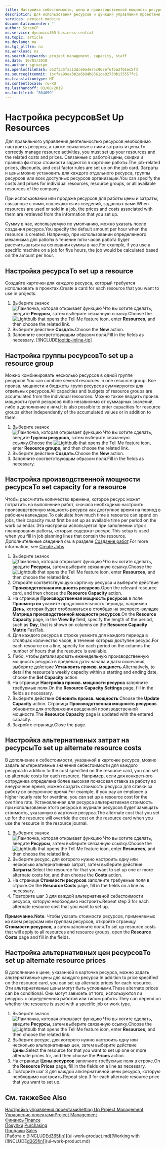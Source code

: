 ```yaml
---
title: Настройка себестоимости, цены и производственной мощности ресурса | Документы Майкрософт
description: Для использования ресурсов и функций управления проектами необходимо определить себестоимость и цены для отдельных ресурсов и групп ресурсов, а также задать производственную мощность ресурсов.
services: project-madeira
documentationcenter: ''
author: SorenGP
ms.service: dynamics365-business-central
ms.topic: article
ms.devlang: na
ms.tgt_pltfrm: na
ms.workload: na
ms.search.keywords: project management, capacity, staff
ms.date: 10/01/2018
ms.author: sgroespe
ms.openlocfilehash: 362f335fa313dce9a4e75c962ef6f5a2f01ec5fd
ms.sourcegitcommit: 1bcfaa99ea302e6b84b8361ca02730b135557fc1
ms.translationtype: HT
ms.contentlocale: ru-RU
ms.lasthandoff: 03/08/2019
ms.locfileid: "804699"
---
```

# <a name="set-up-resources"></a><span data-ttu-id="9ae3f-103">Настройка ресурсов</span><span class="sxs-lookup"><span data-stu-id="9ae3f-103">Set Up Resources</span></span>
<span data-ttu-id="9ae3f-104">Для правильного управления деятельностью ресурсов необходимо настроить ресурсы, а также связанные с ними затраты и цены.</span><span class="sxs-lookup"><span data-stu-id="9ae3f-104">To correctly manage resource activities, you must set up your resources and the related costs and prices.</span></span> <span data-ttu-id="9ae3f-105">Связанные с работой цены, скидки и правила фактора стоимости задаются в карточке работы.</span><span class="sxs-lookup"><span data-stu-id="9ae3f-105">The job-related prices, discounts, and cost factor rules are set up on the job card.</span></span> <span data-ttu-id="9ae3f-106">Затраты и цены можно установить для каждого отдельного ресурса, группы ресурсов или всех доступных ресурсов организации.</span><span class="sxs-lookup"><span data-stu-id="9ae3f-106">You can specify the costs and prices for individual resources, resource groups, or all available resources of the company.</span></span>

<span data-ttu-id="9ae3f-107">При использовании или продаже ресурсов для работы цены и затраты, связанные с ними, извлекаются из сведений, заданных вами.</span><span class="sxs-lookup"><span data-stu-id="9ae3f-107">When resources are used or sold in a job, the prices and costs associated with them are retrieved from the information that you set up.</span></span>

<span data-ttu-id="9ae3f-108">Сумму в час, используемую по умолчанию, можно указать после создания ресурса.</span><span class="sxs-lookup"><span data-stu-id="9ae3f-108">You specify the default amount per hour when the resource is created.</span></span> <span data-ttu-id="9ae3f-109">Например, при использовании определенного механизма для работы в течение пяти часов работа будет рассчитываться на основании суммы в час.</span><span class="sxs-lookup"><span data-stu-id="9ae3f-109">For example, if you use a specific machine on a job for five hours, the job would be calculated based on the amount per hour.</span></span>

## <a name="to-set-up-a-resource"></a><span data-ttu-id="9ae3f-110">Настройка ресурса</span><span class="sxs-lookup"><span data-stu-id="9ae3f-110">To set up a resource</span></span>
<span data-ttu-id="9ae3f-111">Создайте карточки для каждого ресурса, который требуется использовать в проектах.</span><span class="sxs-lookup"><span data-stu-id="9ae3f-111">Create a card for each resource that you want to use in projects.</span></span>

1. <span data-ttu-id="9ae3f-112">Выберите значок ![Лампочка, которая открывает функцию Что вы хотите сделать](media/ui-search/search_small.png "Что вы хотите сделать"), введите **Ресурсы**, затем выберите связанную ссылку.</span><span class="sxs-lookup"><span data-stu-id="9ae3f-112">Choose the ![Lightbulb that opens the Tell Me feature](media/ui-search/search_small.png "Tell me what you want to do") icon, enter **Resources**, and then choose the related link.</span></span>
2. <span data-ttu-id="9ae3f-113">Выберите действие **Создать**.</span><span class="sxs-lookup"><span data-stu-id="9ae3f-113">Choose the **New** action.</span></span>
3. <span data-ttu-id="9ae3f-114">Заполните соответствующим образом поля.</span><span class="sxs-lookup"><span data-stu-id="9ae3f-114">Fill in the fields as necessary.</span></span> [!INCLUDE[tooltip-inline-tip](includes/tooltip-inline-tip_md.md)]  

## <a name="to-set-up-a-resource-group"></a><span data-ttu-id="9ae3f-115">Настройка группы ресурсов</span><span class="sxs-lookup"><span data-stu-id="9ae3f-115">To set up a resource group</span></span>
<span data-ttu-id="9ae3f-116">Можно комбинировать несколько ресурсов в одной группе ресурсов.</span><span class="sxs-lookup"><span data-stu-id="9ae3f-116">You can combine several resources in one resource group.</span></span> <span data-ttu-id="9ae3f-117">Все произв. мощности и бюджеты групп ресурсов суммируются для отдельных ресурсов.</span><span class="sxs-lookup"><span data-stu-id="9ae3f-117">All capacities and budgets of resource groups are accumulated from the individual resources.</span></span> <span data-ttu-id="9ae3f-118">Можно также вводить произв. мощности групп ресурсов либо независимо от суммарных значений, либо в дополнение к ним.</span><span class="sxs-lookup"><span data-stu-id="9ae3f-118">It is also possible to enter capacities for resource groups either independently of the accumulated values or in addition to them.</span></span>

1. <span data-ttu-id="9ae3f-119">Выберите значок ![Лампочка, которая открывает функцию Что вы хотите сделать](media/ui-search/search_small.png "Что вы хотите сделать"), введите **Группы ресурсов**, затем выберите связанную ссылку.</span><span class="sxs-lookup"><span data-stu-id="9ae3f-119">Choose the ![Lightbulb that opens the Tell Me feature](media/ui-search/search_small.png "Tell me what you want to do") icon, enter **Resource groups**, and then choose the related link.</span></span>
2. <span data-ttu-id="9ae3f-120">Выберите действие **Создать**.</span><span class="sxs-lookup"><span data-stu-id="9ae3f-120">Choose the **New** action.</span></span>
3. <span data-ttu-id="9ae3f-121">Заполните соответствующим образом поля.</span><span class="sxs-lookup"><span data-stu-id="9ae3f-121">Fill in the fields as necessary.</span></span>

## <a name="to-set-capacity-for-a-resource"></a><span data-ttu-id="9ae3f-122">Настройка производственной мощности ресурса</span><span class="sxs-lookup"><span data-stu-id="9ae3f-122">To set capacity for a resource</span></span>
<span data-ttu-id="9ae3f-123">Чтобы рассчитать количество времени, которое ресурс может потратить на выполнение работ, сначала необходимо настроить производственную мощность ресурса как доступное время на период в рабочем календаре.</span><span class="sxs-lookup"><span data-stu-id="9ae3f-123">To calculate how much time a resource can spend on jobs, their capacity must first be set up as available time per period on the work calendar.</span></span> <span data-ttu-id="9ae3f-124">Эта настройка используется при заполнении строк планирования работы, которые содержат ресурс.</span><span class="sxs-lookup"><span data-stu-id="9ae3f-124">This setup is used when you fill in job planning lines that contain the resource.</span></span> <span data-ttu-id="9ae3f-125">Дополнительные сведения см. в разделе [Создание работ](projects-how-create-jobs.md).</span><span class="sxs-lookup"><span data-stu-id="9ae3f-125">For more information, see [Create Jobs](projects-how-create-jobs.md).</span></span>

1. <span data-ttu-id="9ae3f-126">Выберите значок ![Лампочка, которая открывает функцию Что вы хотите сделать](media/ui-search/search_small.png "Что вы хотите сделать"), введите **Ресурсы**, затем выберите связанную ссылку.</span><span class="sxs-lookup"><span data-stu-id="9ae3f-126">Choose the ![Lightbulb that opens the Tell Me feature](media/ui-search/search_small.png "Tell me what you want to do") icon, enter **Resources**, and then choose the related link.</span></span>
2. <span data-ttu-id="9ae3f-127">Откройте соответствующую карточку ресурса и выберите действие **Производственная мощность ресурсов**.</span><span class="sxs-lookup"><span data-stu-id="9ae3f-127">Open the relevant resource card, and then choose the **Resource Capacity** action.</span></span>
3. <span data-ttu-id="9ae3f-128">На странице **Производственная мощность ресурсов** в поле **Просмотр по** укажите продолжительность периода, например **День**, которая будет отображаться в столбцах на экспресс-вкладке **Матрица производственной мощности ресурсов**.</span><span class="sxs-lookup"><span data-stu-id="9ae3f-128">On the **Resource Capacity** page, in the **View By** field, specify the length of the period, such as **Day**, that is shown on columns on the **Resource Capacity Matrix** FastTab.</span></span>
4. <span data-ttu-id="9ae3f-129">Для каждого ресурса в строке укажите для каждого периода в столбцах количество часов, в течение которых доступен ресурс.</span><span class="sxs-lookup"><span data-stu-id="9ae3f-129">For each resource on a line, specify for each period on the columns the number of hours that the resource is available.</span></span>
5. <span data-ttu-id="9ae3f-130">Либо, чтобы детализировать еженедельную производственную мощность ресурса в пределах даты начала и даты окончания, выберите действие **Установить произв. мощность**.</span><span class="sxs-lookup"><span data-stu-id="9ae3f-130">Alternatively, to detail the resource's weekly capacity within a starting and ending date, choose the **Set Capacity** action.</span></span>
6. <span data-ttu-id="9ae3f-131">На странице **Настройка произв. мощности ресурса** заполните требуемые поля.</span><span class="sxs-lookup"><span data-stu-id="9ae3f-131">On the **Resource Capacity Settings** page, fill in the fields as necessary.</span></span>
7. <span data-ttu-id="9ae3f-132">Выберите действие **Обновить произв. мощность**.</span><span class="sxs-lookup"><span data-stu-id="9ae3f-132">Choose the **Update Capacity** action.</span></span> <span data-ttu-id="9ae3f-133">Страница **Производственная мощность ресурсов** обновится для отображения введенной производственной мощности.</span><span class="sxs-lookup"><span data-stu-id="9ae3f-133">The **Resource Capacity** page is updated with the entered capacity.</span></span>
8. <span data-ttu-id="9ae3f-134">Закройте страницу.</span><span class="sxs-lookup"><span data-stu-id="9ae3f-134">Close the page.</span></span>

## <a name="to-set-up-alternate-resource-costs"></a><span data-ttu-id="9ae3f-135">Настройка альтернативных затрат на ресурсы</span><span class="sxs-lookup"><span data-stu-id="9ae3f-135">To set up alternate resource costs</span></span>
<span data-ttu-id="9ae3f-136">В дополнение к себестоимости, указанной в карточке ресурса, можно задать альтернативные значения себестоимости для каждого ресурса.</span><span class="sxs-lookup"><span data-stu-id="9ae3f-136">In addition to the cost specified on the resource card, you can set up alternate costs for each resource.</span></span> <span data-ttu-id="9ae3f-137">Например, если для конкретного сотрудника определена более высокая почасовая ставка за работу во внеурочное время, можно создать стоимость ресурса для ставки за работу во внеурочное время.</span><span class="sxs-lookup"><span data-stu-id="9ae3f-137">For example, if you pay an employee a higher hourly rate for overtime, you can set up a resource cost for the overtime rate.</span></span> <span data-ttu-id="9ae3f-138">Установленная для ресурса альтернативная стоимость при использовании этого ресурса в журнале ресурсов будет замещать стоимость, указанную в карточке ресурса.</span><span class="sxs-lookup"><span data-stu-id="9ae3f-138">The alternate cost that you set up for the resource will override the cost on the resource card when you use the resource in the resource journal.</span></span>

1. <span data-ttu-id="9ae3f-139">Выберите значок ![Лампочка, которая открывает функцию Что вы хотите сделать](media/ui-search/search_small.png "Что вы хотите сделать"), введите **Ресурсы**, затем выберите связанную ссылку.</span><span class="sxs-lookup"><span data-stu-id="9ae3f-139">Choose the ![Lightbulb that opens the Tell Me feature](media/ui-search/search_small.png "Tell me what you want to do") icon, enter **Resources**, and then choose the related link.</span></span>  
2. <span data-ttu-id="9ae3f-140">Выберите ресурс, для которого нужно настроить одну или несколько альтернативных затрат, затем выберите действие **Затраты**.</span><span class="sxs-lookup"><span data-stu-id="9ae3f-140">Select the resource for that you want to set up one or more alternate costs for, and then choose the **Costs** action.</span></span>  
3. <span data-ttu-id="9ae3f-141">На странице **Стоимости ресурсов** заполните требуемые поля в строке.</span><span class="sxs-lookup"><span data-stu-id="9ae3f-141">On the **Resource Costs** page, fill in the fields on a line as necessary.</span></span>  
4. <span data-ttu-id="9ae3f-142">Повторите шаг 3 для каждой альтернативной себестоимости ресурса, которую необходимо настроить.</span><span class="sxs-lookup"><span data-stu-id="9ae3f-142">Repeat step 3 for each alternate resource cost that you want to set up.</span></span>

<span data-ttu-id="9ae3f-143">**Примечание**.</span><span class="sxs-lookup"><span data-stu-id="9ae3f-143">**Note**.</span></span> <span data-ttu-id="9ae3f-144">Чтобы указать стоимости ресурсов, применяемых ко всем ресурсам или группам ресурсов, откройте страницу **Стоимости ресурсов**, а затем заполните поля.</span><span class="sxs-lookup"><span data-stu-id="9ae3f-144">To set up resource costs that will apply to all resources and resource groups, open the **Resource Costs** page and fill in the fields.</span></span>

## <a name="to-set-up-alternate-resource-prices"></a><span data-ttu-id="9ae3f-145">Настройка альтернативных цен ресурсов</span><span class="sxs-lookup"><span data-stu-id="9ae3f-145">To set up alternate resource prices</span></span>
<span data-ttu-id="9ae3f-146">В дополнение к цене, указанной в карточке ресурса, можно задать альтернативные цены для каждого ресурса.</span><span class="sxs-lookup"><span data-stu-id="9ae3f-146">In addition to price specified on the resource card, you can set up alternate prices for each resource.</span></span> <span data-ttu-id="9ae3f-147">Эти альтернативные цены могут быть условными.</span><span class="sxs-lookup"><span data-stu-id="9ae3f-147">These alternate prices can be conditional.</span></span> <span data-ttu-id="9ae3f-148">Они могут зависеть от того, используются ли ресурсы с определенной работой или типом работы.</span><span class="sxs-lookup"><span data-stu-id="9ae3f-148">They can depend on whether the resource is used with a specific job or work type.</span></span>

1. <span data-ttu-id="9ae3f-149">Выберите значок ![Лампочка, которая открывает функцию Что вы хотите сделать](media/ui-search/search_small.png "Что вы хотите сделать"), введите **Ресурсы**, затем выберите связанную ссылку.</span><span class="sxs-lookup"><span data-stu-id="9ae3f-149">Choose the ![Lightbulb that opens the Tell Me feature](media/ui-search/search_small.png "Tell me what you want to do") icon, enter **Resources**, and then choose the related link.</span></span>
2. <span data-ttu-id="9ae3f-150">Выберите ресурс, для которого нужно настроить одну или несколько альтернативных цен, затем выберите действие **Цены**.</span><span class="sxs-lookup"><span data-stu-id="9ae3f-150">Select the resource for that you want to set up one or more alternate prices for, and then choose the **Prices** action.</span></span>
3. <span data-ttu-id="9ae3f-151">На странице **Цены ресурсов** заполните требуемые поля в строке.</span><span class="sxs-lookup"><span data-stu-id="9ae3f-151">On the **Resource Prices** page, fill in the fields on a line as necessary.</span></span>
4. <span data-ttu-id="9ae3f-152">Повторите шаг 3 для каждой альтернативной цены ресурса, которую необходимо настроить.</span><span class="sxs-lookup"><span data-stu-id="9ae3f-152">Repeat step 3 for each alternate resource price that you want to set up.</span></span>

## <a name="see-also"></a><span data-ttu-id="9ae3f-153">См. также</span><span class="sxs-lookup"><span data-stu-id="9ae3f-153">See Also</span></span>
[<span data-ttu-id="9ae3f-154">Настройка управления проектами</span><span class="sxs-lookup"><span data-stu-id="9ae3f-154">Setting Up Project Management</span></span>](projects-setup-projects.md)  
[<span data-ttu-id="9ae3f-155">Управление проектами</span><span class="sxs-lookup"><span data-stu-id="9ae3f-155">Project Management</span></span>](projects-manage-projects.md)  
[<span data-ttu-id="9ae3f-156">Финансы</span><span class="sxs-lookup"><span data-stu-id="9ae3f-156">Finance</span></span>](finance.md)  
<span data-ttu-id="9ae3f-157">[Покупки](purchasing-manage-purchasing.md)       </span><span class="sxs-lookup"><span data-stu-id="9ae3f-157">[Purchasing](purchasing-manage-purchasing.md)       </span></span>  
<span data-ttu-id="9ae3f-158">[Продажи](sales-manage-sales.md)    </span><span class="sxs-lookup"><span data-stu-id="9ae3f-158">[Sales](sales-manage-sales.md)    </span></span>  
<span data-ttu-id="9ae3f-159">[Работа с [!INCLUDE[d365fin](includes/d365fin_md.md)]](ui-work-product.md)</span><span class="sxs-lookup"><span data-stu-id="9ae3f-159">[Working with [!INCLUDE[d365fin](includes/d365fin_md.md)]](ui-work-product.md)</span></span>  
